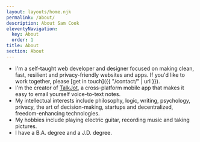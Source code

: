 ```yaml
---
layout: layouts/home.njk
permalink: /about/
description: About Sam Cook
eleventyNavigation:
  key: About
  order: 1
title: About
section: About
---
```


- I'm a self-taught web developer and designer focused on making clean, fast, resilient and privacy-friendly websites and apps. If you'd like to work together, please [get in touch]({{ "/contact/" | url }}).
- I'm the creator of <a href="https://talkjot.co" target="_blank" rel="noreferrer">TalkJot</a>, a cross-platform mobile app that makes it easy to email yourself voice-to-text notes.
- My intellectual interests include philosophy, logic, writing, psychology, privacy, the art of decision-making, startups and decentralized, freedom-enhancing technologies.
- My hobbies include playing electric guitar, recording music and taking pictures.
- I have a B.A. degree and a J.D. degree.
